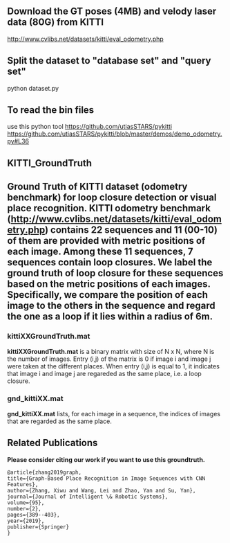## Download the GT poses (4MB) and velody laser data (80G) from KITTI

http://www.cvlibs.net/datasets/kitti/eval_odometry.php

## Split the dataset to "database set" and "query set"
python dataset.py

## To read the bin files
use this python tool https://github.com/utiasSTARS/pykitti
https://github.com/utiasSTARS/pykitti/blob/master/demos/demo_odometry.py#L36

## KITTI_GroundTruth
**Ground Truth of KITTI dataset (odometry benchmark) for loop closure detection or visual place recognition. KITTI odometry benchmark (http://www.cvlibs.net/datasets/kitti/eval_odometry.php) contains 22 sequences and 11 (00-10) of them are provided with metric positions of each image. Among these 11 sequences, 7 sequences contain loop closures. We label the ground truth of loop closure for these sequences based on the metric positions of each images. Specifically, we compare the position of each image to the others in the sequence and regard the one as a loop if it lies within a radius of 6m.**
---
### kittiXXGroundTruth.mat
**kittiXXGroundTruth.mat** is a binary matrix with size of N x N, where N is the number of images. Entry (i,j) of the matrix is 0 if image i and image j were taken at the different places. When entry (i,j) is equal to 1, it indicates that image i and image j are regareded as the same place, i.e. a loop closure. 

### gnd_kittiXX.mat
**gnd_kittiXX.mat** lists, for each image in a sequence, the indices of images that are regarded as the same place.


## Related Publications
**Please consider citing our work if you want to use this groundtruth.**

  ```
 @article{zhang2019graph,
  title={Graph-Based Place Recognition in Image Sequences with CNN Features},
  author={Zhang, Xiwu and Wang, Lei and Zhao, Yan and Su, Yan},
  journal={Journal of Intelligent \& Robotic Systems},
  volume={95},
  number={2},
  pages={389--403},
  year={2019},
  publisher={Springer}
}
  ```
